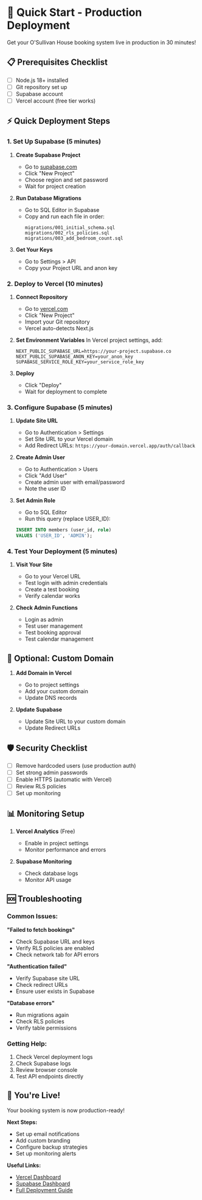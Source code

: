 # 🚀 Quick Start - Production Deployment

Get your O'Sullivan House booking system live in production in 30 minutes!

## 📋 Prerequisites Checklist

- [ ] Node.js 18+ installed
- [ ] Git repository set up
- [ ] Supabase account
- [ ] Vercel account (free tier works)

## ⚡ Quick Deployment Steps

### 1. Set Up Supabase (5 minutes)

1. **Create Supabase Project**
   - Go to [supabase.com](https://supabase.com/)
   - Click "New Project"
   - Choose region and set password
   - Wait for project creation

2. **Run Database Migrations**
   - Go to SQL Editor in Supabase
   - Copy and run each file in order:
     ```
     migrations/001_initial_schema.sql
     migrations/002_rls_policies.sql
     migrations/003_add_bedroom_count.sql
     ```

3. **Get Your Keys**
   - Go to Settings > API
   - Copy your Project URL and anon key

### 2. Deploy to Vercel (10 minutes)

1. **Connect Repository**
   - Go to [vercel.com](https://vercel.com/)
   - Click "New Project"
   - Import your Git repository
   - Vercel auto-detects Next.js

2. **Set Environment Variables**
   In Vercel project settings, add:
   ```
   NEXT_PUBLIC_SUPABASE_URL=https://your-project.supabase.co
   NEXT_PUBLIC_SUPABASE_ANON_KEY=your_anon_key
   SUPABASE_SERVICE_ROLE_KEY=your_service_role_key
   ```

3. **Deploy**
   - Click "Deploy"
   - Wait for deployment to complete

### 3. Configure Supabase (5 minutes)

1. **Update Site URL**
   - Go to Authentication > Settings
   - Set Site URL to your Vercel domain
   - Add Redirect URLs: `https://your-domain.vercel.app/auth/callback`

2. **Create Admin User**
   - Go to Authentication > Users
   - Click "Add User"
   - Create admin user with email/password
   - Note the user ID

3. **Set Admin Role**
   - Go to SQL Editor
   - Run this query (replace USER_ID):
   ```sql
   INSERT INTO members (user_id, role) 
   VALUES ('USER_ID', 'ADMIN');
   ```

### 4. Test Your Deployment (5 minutes)

1. **Visit Your Site**
   - Go to your Vercel URL
   - Test login with admin credentials
   - Create a test booking
   - Verify calendar works

2. **Check Admin Functions**
   - Login as admin
   - Test user management
   - Test booking approval
   - Test calendar management

## 🔧 Optional: Custom Domain

1. **Add Domain in Vercel**
   - Go to project settings
   - Add your custom domain
   - Update DNS records

2. **Update Supabase**
   - Update Site URL to your custom domain
   - Update Redirect URLs

## 🛡️ Security Checklist

- [ ] Remove hardcoded users (use production auth)
- [ ] Set strong admin passwords
- [ ] Enable HTTPS (automatic with Vercel)
- [ ] Review RLS policies
- [ ] Set up monitoring

## 📊 Monitoring Setup

1. **Vercel Analytics** (Free)
   - Enable in project settings
   - Monitor performance and errors

2. **Supabase Monitoring**
   - Check database logs
   - Monitor API usage

## 🆘 Troubleshooting

### Common Issues:

**"Failed to fetch bookings"**
- Check Supabase URL and keys
- Verify RLS policies are enabled
- Check network tab for API errors

**"Authentication failed"**
- Verify Supabase site URL
- Check redirect URLs
- Ensure user exists in Supabase

**"Database errors"**
- Run migrations again
- Check RLS policies
- Verify table permissions

### Getting Help:

1. Check Vercel deployment logs
2. Check Supabase logs
3. Review browser console
4. Test API endpoints directly

## 🎉 You're Live!

Your booking system is now production-ready! 

**Next Steps:**
- Set up email notifications
- Add custom branding
- Configure backup strategies
- Set up monitoring alerts

**Useful Links:**
- [Vercel Dashboard](https://vercel.com/dashboard)
- [Supabase Dashboard](https://supabase.com/dashboard)
- [Full Deployment Guide](./DEPLOYMENT.md)
